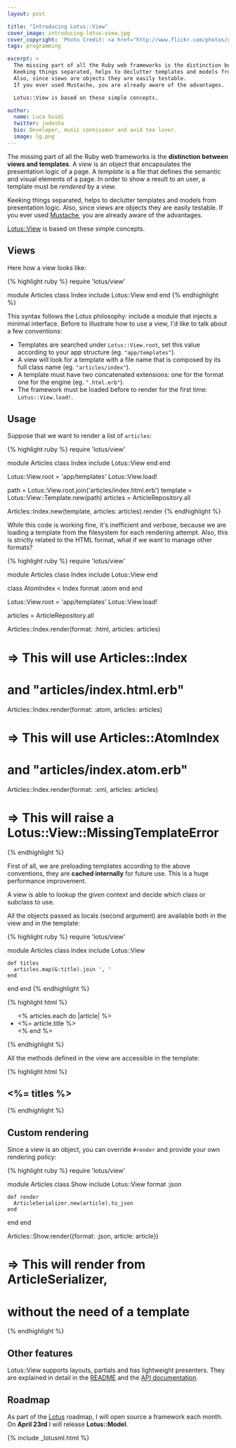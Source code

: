 ```yaml
---
layout: post

title: "Introducing Lotus::View"
cover_image: introducing-lotus-view.jpg
cover_copyright: 'Photo Credit: <a href="http://www.flickr.com/photos/gzlu/377947069/">George Lu</a> via <a href="http://compfight.com">Compfight</a> <a href="http://www.flickr.com/help/general/#147">cc</a>'
tags: programming

excerpt: >
  The missing part of all the Ruby web frameworks is the distinction between views and templates.
  Keeking things separated, helps to declutter templates and models from presentation logic.
  Also, since views are objects they are easily testable.
  If you ever used Mustache, you are already aware of the advantages.

  Lotus::View is based on these simple concepts.

author:
  name: Luca Guidi
  twitter: jodosha
  bio: Developer, music connisseur and avid tea lover.
  image: lg.png
---
```


The missing part of all the Ruby web frameworks is the **distinction between views and templates**.
A _view_ is an object that encapsulates the presentation logic of a page.
A _template_ is a file that defines the semantic and visual elements of a page.
In order to show a result to an user, a template must be _rendered_ by a view.

Keeking things separated, helps to declutter templates and models from presentation logic.
Also, since views are objects they are easily testable.
If you ever used [Mustache](http://mustache.github.io/), you are already aware of the advantages.

[Lotus::View](https://github.com/lotus/view) is based on these simple concepts.

## Views

Here how a view looks like:

{% highlight ruby %}
require 'lotus/view'

module Articles
  class Index
    include Lotus::View
  end
end
{% endhighlight %}

This syntax follows the Lotus philosophy: include a module that injects a minimal interface.
Before to illustrate how to use a view, I'd like to talk about a few conventions:

  * Templates are searched under `Lotus::View.root`, set this value according to your app structure (eg. `"app/templates"`).
  * A view will look for a template with a file name that is composed by its full class name (eg. `"articles/index"`).
  * A template must have two concatenated extensions: one for the format one for the engine (eg. `".html.erb"`).
  * The framework must be loaded before to render for the first time: `Lotus::View.load!`.

## Usage

Suppose that we want to render a list of `articles`:

{% highlight ruby %}
require 'lotus/view'

module Articles
  class Index
    include Lotus::View
  end
end

Lotus::View.root = 'app/templates'
Lotus::View.load!

path     = Lotus::View.root.join('articles/index.html.erb')
template = Lotus::View::Template.new(path)
articles = ArticleRepository.all

Articles::Index.new(template, articles: articles).render
{% endhighlight %}

While this code is working fine, it's inefficient and verbose, because we are loading a template from the filesystem for each rendering attempt.
Also, this is strictly related to the HTML format, what if we want to manage other formats?

{% highlight ruby %}
require 'lotus/view'

module Articles
  class Index
    include Lotus::View
  end

  class AtomIndex < Index
    format :atom
  end
end

Lotus::View.root = 'app/templates'
Lotus::View.load!

articles = ArticleRepository.all

Articles::Index.render(format: :html, articles: articles)
  # => This will use Articles::Index
  #    and "articles/index.html.erb"

Articles::Index.render(format: :atom, articles: articles)
  # => This will use Articles::AtomIndex
  #    and "articles/index.atom.erb"

Articles::Index.render(format: :xml, articles: articles)
  # => This will raise a Lotus::View::MissingTemplateError
{% endhighlight %}

First of all, we are preloading templates according to the above conventions, they are **cached internally** for future use.
This is a huge performance improvement.

A view is able to lookup the given context and decide which class or subclass to use.

All the objects passed as locals (second argument) are available both in the view and in the template:

{% highlight ruby %}
require 'lotus/view'

module Articles
  class Index
    include Lotus::View

    def titles
      articles.map(&:title).join ', '
    end
  end
end
{% endhighlight %}

{% highlight html %}
<ul>
  <% articles.each do |article| %>
    <li><%= article.title %></li>
  <% end %>
</ul>
{% endhighlight %}

All the methods defined in the view are accessible in the template:

{% highlight html %}
<h2><%= titles %></h2>
{% endhighlight %}

## Custom rendering

Since a view is an object, you can override `#render` and provide your own rendering policy:

{% highlight ruby %}
require 'lotus/view'

module Articles
  class Show
    include Lotus::View
    format :json

    def render
      ArticleSerializer.new(article).to_json
    end
  end
end

Articles::Show.render({format: :json, article: article})
  # => This will render from ArticleSerializer,
  #    without the need of a template
{% endhighlight %}

## Other features

Lotus::View supports layouts, partials and has lightweight presenters.
They are explained in detail in the [README](https://github.com/lotus/view#lotusview) and the [API documentation](http://rdoc.info/gems/lotus-view).

## Roadmap

As part of the [Lotus](http://lotusrb.org) roadmap, I will open source a framework each month.
On **April 23rd** I will release **Lotus::Model**.

{% include _lotusml.html %}
